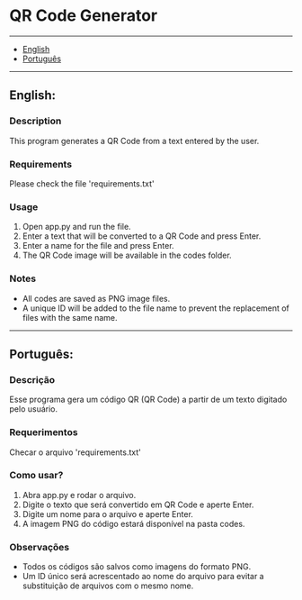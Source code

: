 # QR Code Generator

---
- [English](#english)
- [Português](#português)
---

## English:

### Description
This program generates a QR Code from a text entered by the user.

### Requirements
Please check the file 'requirements.txt' 

### Usage
1. Open app.py and run the file.
2. Enter a text that will be converted to a QR Code and press Enter.
3. Enter a name for the file and press Enter.
4. The QR Code image will be available in the codes folder.

### Notes
- All codes are saved as PNG image files.
- A unique ID will be added to the file name to prevent the replacement of files with the same name.

---

## Português:

### Descrição
Esse programa gera um código QR (QR Code) a partir de um texto digitado pelo usuário.

### Requerimentos
Checar o arquivo 'requirements.txt' 

### Como usar?
1. Abra app.py e rodar o arquivo.
2. Digite o texto que será convertido em QR Code e aperte Enter.
3. Digite um nome para o arquivo e aperte Enter.
4. A imagem PNG do código estará disponível na pasta codes.

### Observações
- Todos os códigos são salvos como imagens do formato PNG.
- Um ID único será acrescentado ao nome do arquivo para evitar a substituição de arquivos com o mesmo nome.



